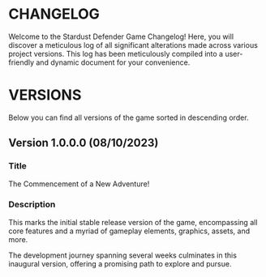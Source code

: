 # CHANGELOG

Welcome to the Stardust Defender Game Changelog! Here, you will discover a meticulous log of all significant alterations made across various project versions. This log has been meticulously compiled into a user-friendly and dynamic document for your convenience.

# VERSIONS

Below you can find all versions of the game sorted in descending order.

## Version 1.0.0.0 (08/10/2023)

### Title
The Commencement of a New Adventure!

### Description
This marks the initial stable release version of the game, encompassing all core features and a myriad of gameplay elements, graphics, assets, and more.

The development journey spanning several weeks culminates in this inaugural version, offering a promising path to explore and pursue.